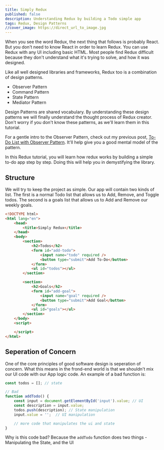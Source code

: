 ```yaml
---
title: Simply Redux
published: false
description: Understanding Redux by building a Todo simple app
tags: Redux, Design Patterns
//cover_image: https://direct_url_to_image.jpg
---
```


When you see the word Redux, the next thing that follows is probably React. But you don't need to know React in order to learn Redux. You can use Redux with any UI including basic HTML. Most people find Redux difficult because they don't understand what it's trying to solve, and how it was designed.

Like all well designed libraries and frameworks, Redux too is a combination of design patterns.

- Observer Pattern
- Command Pattern
- State Pattern
- Mediator Pattern

Design Patterns are shared vocabulary. By understanding these design patterns we will finally understand the thought process of Redux creator. Don't worry if you don't know these patterns, as we'll learn them in this tutorial.

For a gentle intro to the Observer Pattern, check out my previous post, [To-Do List with Observer Pattern](https://dev.to/devusman/to-do-list-with-observer-pattern-1cl7). It'll help give you a good mental model of the pattern.

In this Redux tutorial, you will learn how redux works by building a simple to-do app step by step. Doing this will help you in demystifying the library.

## Structure

We will try to keep the project as simple. Our app will contain two kinds of list. The first is a normal Todo list that allows us to Add, Remove, and Toggle todos. The second is a goals list that allows us to Add and Remove our weekly goals.

```html
<!DOCTYPE html>
<html lang="en">
    <head>
        <title>Simply Redux</title>
    </head>
    <body>
        <section>
            <h2>Todos</h2>
            <form id="add-todo">
                <input name="todo" required />
                <button type="submit">Add To-Do</button>
            </form>
            <ul id="todos"></ul>
        </section>

        <section>
            <h2>Goals</h2>
            <form id="add-goal">
                <input name="goal" required />
                <button type="submit">Add Goal</button>
            </form>
            <ul id="goals"></ul>
        </section>
    </body>
    <script>

    </script>
</html>
```

## Seperation of Concern

One of the core principles of good software design is seperation of concern. What this means in the frond-end world is that we shouldn't mix our UI code with our App logic code. An example of a bad function is:

```js
const todos = []; // state

// Bad
function addTodo() {
    const input = document.getElementById('input').value; // UI
    const description = input.value;
    todos.push(description); // State manipulation
    input.value = '';  // UI manipulation

    // more code that manipulates the ui and state
}
```

Why is this code bad? Because the `addTodo` function does two things - Manipulating the State, and the UI
